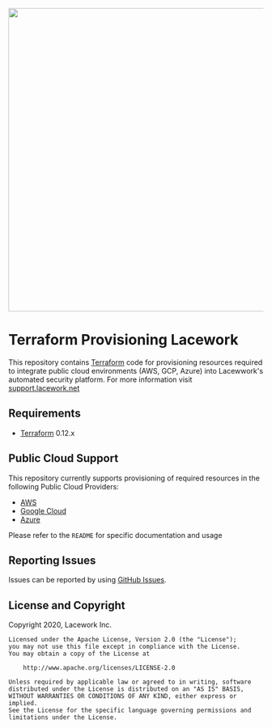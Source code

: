 <a href="https://lacework.com"><img src="https://techally-content.s3-us-west-1.amazonaws.com/public-content/lacework_logo_full.png" width="600"></a>

# Terraform Provisioning Lacework
This repository contains [Terraform](https://terraform.io) code for provisioning resources required to integrate public cloud environments (AWS, GCP, Azure) into Lacewwork's automated security platform. For more information visit [support.lacework.net](https://support.lacework.net)  

## Requirements
- [Terraform](https://terraform.io) 0.12.x

## Public Cloud Support
This repository currently supports provisioning of required resources in the following Public Cloud Providers:

- [AWS](aws/README.md)
- [Google Cloud](gcp/README.md)
- [Azure](azure/README.md)

Please refer to the `README` for specific documentation and usage

## Reporting Issues

Issues can be reported by using [GitHub Issues](https://github.com/lacework/terraform-provisioning/issues).

## License and Copyright
Copyright 2020, Lacework Inc.
```
Licensed under the Apache License, Version 2.0 (the "License");
you may not use this file except in compliance with the License.
You may obtain a copy of the License at

    http://www.apache.org/licenses/LICENSE-2.0

Unless required by applicable law or agreed to in writing, software
distributed under the License is distributed on an "AS IS" BASIS,
WITHOUT WARRANTIES OR CONDITIONS OF ANY KIND, either express or implied.
See the License for the specific language governing permissions and
limitations under the License.
```
